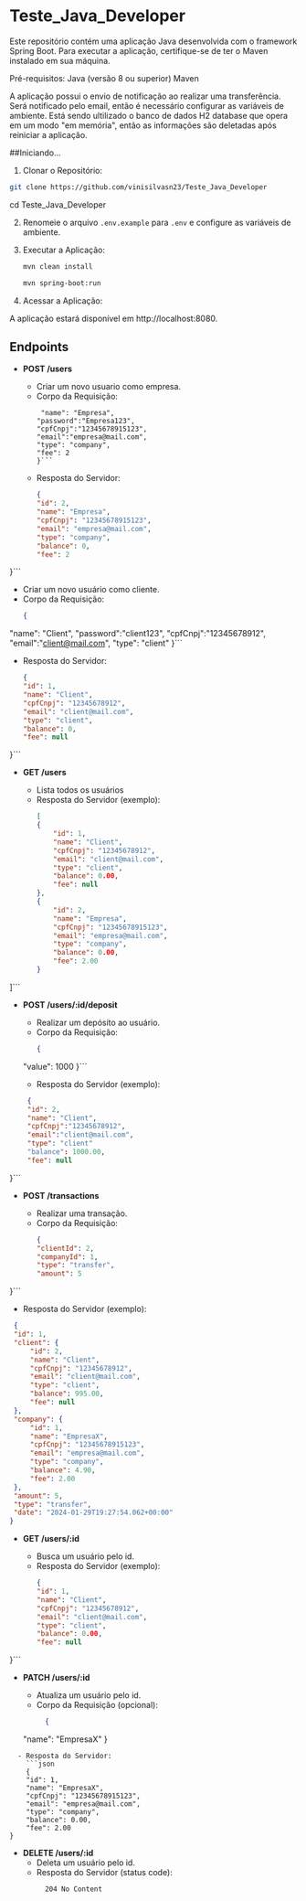 # Teste_Java_Developer

Este repositório contém uma aplicação Java desenvolvida com o framework Spring Boot. Para executar a aplicação, certifique-se de ter o Maven instalado em sua máquina.

Pré-requisitos:
Java (versão 8 ou superior)
Maven

A aplicação possui o envio de notificação ao realizar uma transferência. Será notificado pelo email, então é necessário configurar as variáveis de ambiente.
Está sendo ultilizado o banco de dados H2 database que opera em um modo "em memória", então as informações são deletadas após reiniciar a aplicação.

##Iniciando...


1. Clonar o Repositório:

```bash
git clone https://github.com/vinisilvasn23/Teste_Java_Developer
```

cd Teste_Java_Developer

2. Renomeie o arquivo `.env.example` para `.env` e configure as variáveis de ambiente.

3. Executar a Aplicação:
   ```bash
   mvn clean install
   ```

    ```bash
   mvn spring-boot:run
    ```

5. Acessar a Aplicação:

A aplicação estará disponível em http://localhost:8080.

## Endpoints

- **POST /users**

  - Criar um novo usuario como empresa.
  - Corpo da Requisição:
    ```json{
  	 "name": "Empresa",
	"password":"Empresa123",
	"cpfCnpj":"12345678915123",
	"email":"empresa@mail.com",
	"type": "company",
	"fee": 2
	}```

  - Resposta do Servidor:
    ```json
    {
	"id": 2,
	"name": "Empresa",
	"cpfCnpj": "12345678915123",
	"email": "empresa@mail.com",
	"type": "company",
	"balance": 0,
	"fee": 2
}```
 - Criar um novo usuário como cliente.
  - Corpo da Requisição:
    ```json
    {
   "name": "Client",
	"password":"client123",
	"cpfCnpj":"12345678912",
	"email":"client@mail.com",
	"type": "client"
}```

  - Resposta do Servidor:
    ```json
    {
	"id": 1,
	"name": "Client",
	"cpfCnpj": "12345678912",
	"email": "client@mail.com",
	"type": "client",
	"balance": 0,
	"fee": null
}```

- **GET /users**

  - Lista todos os usuários
  - Resposta do Servidor (exemplo):
    ```json
    [
	{
		"id": 1,
		"name": "Client",
		"cpfCnpj": "12345678912",
		"email": "client@mail.com",
		"type": "client",
		"balance": 0.00,
		"fee": null
	},
	{
		"id": 2,
		"name": "Empresa",
		"cpfCnpj": "12345678915123",
		"email": "empresa@mail.com",
		"type": "company",
		"balance": 0.00,
		"fee": 2.00
	}
]```

- **POST /users/:id/deposit**

  - Realizar um depósito ao usuário.
  - Corpo da Requisição:
    ```json
    {
  "value": 1000
  }```
  - Resposta do Servidor (exemplo):
   ```json
    {
	"id": 2,
	"name": "Client",
	"cpfCnpj":"12345678912",
	"email":"client@mail.com",
	"type": "client"
	"balance": 1000.00,
	"fee": null
}```

- **POST /transactions**

  - Realizar uma transação.
  - Corpo da Requisição:
    ```json
    {
	"clientId": 2,
	"companyId": 1,
	"type": "transfer",
	"amount": 5
}```

  - Resposta do Servidor (exemplo):
   ```json
    {
	"id": 1,
	"client": {
		"id": 2,
		"name": "Client",
		"cpfCnpj": "12345678912",
		"email": "client@mail.com",
		"type": "client",
		"balance": 995.00,
		"fee": null
	},
	"company": {
		"id": 1,
		"name": "EmpresaX",
		"cpfCnpj": "12345678915123",
		"email": "empresa@mail.com",
		"type": "company",
		"balance": 4.90,
		"fee": 2.00
	},
	"amount": 5,
	"type": "transfer",
	"date": "2024-01-29T19:27:54.062+00:00"
}
```

- **GET /users/:id**

  - Busca um usuário pelo id.
  - Resposta do Servidor (exemplo):
    ```json
    {
	"id": 1,
	"name": "Client",
	"cpfCnpj": "12345678912",
	"email": "client@mail.com",
	"type": "client",
	"balance": 0.00,
	"fee": null
}```

- **PATCH /users/:id**

  - Atualiza um usuário pelo id.
  - Corpo da Requisição (opcional):
    ```json
      {
   "name": "EmpresaX"
}
```
  - Resposta do Servidor:
    ```json
    {
	"id": 1,
	"name": "EmpresaX",
	"cpfCnpj": "12345678915123",
	"email": "empresa@mail.com",
	"type": "company",
	"balance": 0.00,
	"fee": 2.00
}
```

- **DELETE /users/:id**
  - Deleta um usuário pelo id.
  - Resposta do Servidor (status code):
    ```bash
      204 No Content
    ```
